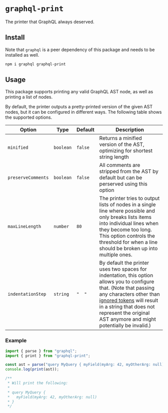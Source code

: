 # `graphql-print`

The printer that GraphQL always deserved.

## Install

Note that `graphql` is a peer dependency of this package and needs to be installed as well.

```sh
npm i graphql graphql-print
```

## Usage

This package supports printing any valid GraphQL AST node, as well as printing a list of nodes.

By default, the printer outputs a pretty-printed version of the given AST nodes, but it can be configured in different ways. The following table shows the supported options.

| Option             | Type      | Default | Description                                                                                                                                                                                                                                                                                                                                               |
| ------------------ | --------- | ------- | --------------------------------------------------------------------------------------------------------------------------------------------------------------------------------------------------------------------------------------------------------------------------------------------------------------------------------------------------------- |
| `minified`         | `boolean` | `false` | Returns a minified version of the AST, optimizing for shortest string length                                                                                                                                                                                                                                                                              |
| `preserveComments` | `boolean` | `false` | All comments are stripped from the AST by default but can be perserved using this option                                                                                                                                                                                                                                                                  |
| `maxLineLength`    | `number`  | `80`    | The printer tries to output lists of nodes in a single line where possible and only breaks lists items into individual lines when they become too long. This option controls the threshold for when a line should be broken up into multiple ones.                                                                                                        |
| `indentationStep`  | `string`  | `"  "`  | By default the printer uses two spaces for indentation, this option allows you to configure that. (Note that passing any characters other than [ignored tokens](http://spec.graphql.org/October2021/#sec-Language.Source-Text.Ignored-Tokens) will result in a string that does not represent the original AST anymore and might potentially be invalid.) |

### Example

```js
import { parse } from "graphql";
import { print } from "graphql-print";

const ast = parse("query MyQuery { myField(myArg: 42, myOtherArg: null)}");
console.log(print(ast));

/**
 * Will print the following:
 *
 * query MyQuery {
 *   myField(myArg: 42, myOtherArg: null)
 * }
 */
```
